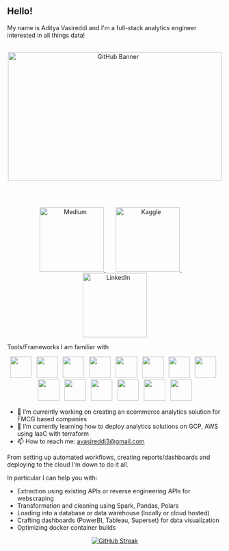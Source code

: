 ## Hello!

<!-- ![Image](https://github.com/user-attachments/assets/dc23a068-4aad-4088-b7d1-fce224dd2363) -->

My name is Aditya Vasireddi and I'm a full-stack analytics engineer interested in all things data!  
<br>
<p align="center">
  <picture align="center">
    <source media="(prefers-color-scheme: dark)" srcset="https://github.com/user-attachments/assets/6c2b4fb6-3bb6-4d36-aa43-9cad87bb799c"/>
    <img src="https://media4.giphy.com/media/v1.Y2lkPTc5MGI3NjExNjN1Y3F4dnJ0YzhnY2U3NTNyeXQ4bDU3ZTNpaGliNmlmdDYxZDc1biZlcD12MV9pbnRlcm5hbF9naWZfYnlfaWQmY3Q9Zw/l378c04F2fjeZ7vH2/giphy.gif" height="300" width="500" alt="GitHub Banner">
  </picture>
</p>
<br>
<br>
<p align="center">
  <a href="https://medium.com/">
    <img src="https://img.shields.io/badge/Medium-12100E?style=for-the-badge&logo=medium&logoColor=white" alt="Medium", width="150">
  </a>
  &nbsp;&nbsp;&nbsp;&nbsp;&nbsp;
  <a href="https://www.kaggle.com/">
    <img src="https://img.shields.io/badge/Kaggle-20BEFF?style=for-the-badge&logo=kaggle&logoColor=white" alt="Kaggle"  width="150">
  </a>
  &nbsp;&nbsp;&nbsp;&nbsp;&nbsp;
  <a href="https://www.linkedin.com/">
    <img src="https://img.shields.io/badge/LinkedIn-0077B5?style=for-the-badge&logo=linkedin&logoColor=white" alt="LinkedIn" width="150">
  </a>
</p>

Tools/Frameworks I am familiar with

<p align="center">
<img src="https://cdn.jsdelivr.net/gh/devicons/devicon@latest/icons/java/java-original-wordmark.svg" width="50" height="50" />
  &nbsp;
<img src="https://cdn.jsdelivr.net/gh/devicons/devicon@latest/icons/git/git-plain-wordmark.svg" width="50" height="50" />
  &nbsp;
<img src="https://cdn.jsdelivr.net/gh/devicons/devicon@latest/icons/postgresql/postgresql-original-wordmark.svg" width="50" height="50" />
  &nbsp;
<img src="https://cdn.jsdelivr.net/gh/devicons/devicon@latest/icons/pytest/pytest-original-wordmark.svg" width="50" height="50" />
  &nbsp;
<img src="https://cdn.jsdelivr.net/gh/devicons/devicon@latest/icons/apacheairflow/apacheairflow-original.svg" width="50" height="50"/>
  &nbsp;
<img src="https://cdn.jsdelivr.net/gh/devicons/devicon@latest/icons/apachespark/apachespark-original-wordmark.svg" width="50" height="50"/>  
  &nbsp;
<img src="https://cdn.jsdelivr.net/gh/devicons/devicon@latest/icons/docker/docker-original-wordmark.svg" width="50" height="50"  />
  &nbsp;
<img src="https://cdn.jsdelivr.net/gh/devicons/devicon@latest/icons/python/python-original-wordmark.svg" width="50" height="50" />
  &nbsp;
<img src="https://cdn.jsdelivr.net/gh/devicons/devicon@latest/icons/googlecloud/googlecloud-original.svg" width="50" height="50"  />
  &nbsp;
<img src="https://cdn.jsdelivr.net/gh/devicons/devicon@latest/icons/amazonwebservices/amazonwebservices-plain-wordmark.svg" width="50" height="50"  />
  &nbsp;
<img src="https://cdn.jsdelivr.net/gh/devicons/devicon@latest/icons/jupyter/jupyter-original-wordmark.svg" width="50" height="50" />
  &nbsp;
<img src="https://cdn.jsdelivr.net/gh/devicons/devicon@latest/icons/scikitlearn/scikitlearn-original.svg" width="50" height="50"/>
  &nbsp;
<img src="https://cdn.jsdelivr.net/gh/devicons/devicon@latest/icons/pandas/pandas-original-wordmark.svg" width="50" height="50" />
  &nbsp;
<img src="https://cdn.jsdelivr.net/gh/devicons/devicon@latest/icons/linux/linux-original.svg" width="50" height="50"/>
</p>

- 🔭 I’m currently working on creating an ecommerce analytics solution for FMCG based companies
- 🌱 I’m currently learning how to deploy analytics solutions on GCP, AWS using IaaC with terraform
- 📫 How to reach me: avasireddi3@gmail.com

From setting up automated workflows, creating reports/dashboards and deploying to the cloud I'm down to do it all.  
  
In particular I can help you with:

- Extraction using existing APIs or reverse engineering APIs for webscraping
- Transformation and cleaning using Spark, Pandas, Polars
- Loading into a database or data warehouse (locally or cloud hosted)
- Crafting dashboards (PowerBI, Tableau, Superset) for data visualization
- Optimizing docker container builds


<p align="center">
  <a href="https://git.io/streak-stats">
    <img src="https://github-readme-streak-stats-eight.vercel.app/?user=avasireddi3&theme=dark&card_width=700" alt="GitHub Streak">
  </a>
</p>

<!--
**avasireddi3/avasireddi3** is a ✨ _special_ ✨ repository because its `README.md` (this file) appears on your GitHub profile.

Here are some ideas to get you started:


- 👯 I’m looking to collaborate on ...
- 🤔 I’m looking for help with ...
- 💬 Ask me about ...

- 😄 Pronouns: ...
- ⚡ Fun fact: ...
-->
